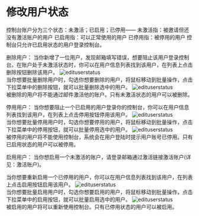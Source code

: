 # 修改用户状态
控制台账户分为三个状态：未激活；已启用；已停用——
未激活指：被邀请但还没有激活账户的用户
已启用指：可以正常使用的用户
已停用指：被停用的用户
控制台只允许已启用状态的用户登录控制台。

删除用户：
当你新增了一位用户，发现邮箱填写错误，想要阻止该用户登录控制台。在账户处于未激活状态时，你可以在用户信息列表找到该用户，在列表上点击删除按钮删除该用户。
![edituserstatus](https://docimages.blob.core.chinacloudapi.cn/images/Console/users/edituserstatus1.png)  
当你想要批量删除用户时，勾选你想要删除的用户，将鼠标移动到批量操作，点击下拉菜单中的删除按钮，就可以批量删除选中的用户。
 ![edituserstatus](https://docimages.blob.core.chinacloudapi.cn/images/Console/users/edituserstatus2.png)  
被删除的用户将不能通过邮件激活他的账户。只有未激活状态的用户可以被删除。 

停用用户：
当你想要阻止一个已启用的用户登录你的控制台，你可以在用户信息列表找到该用户，在列表上点击停用按钮停用该用户。
![edituserstatus](https://docimages.blob.core.chinacloudapi.cn/images/Console/users/edituserstatus3.png)   
当你想要批量停用用户时，勾选你想要停用的用户，将鼠标移动到批量操作，点击下拉菜单中的停用按钮，就可以批量停用选中的用户。
![edituserstatus](https://docimages.blob.core.chinacloudapi.cn/images/Console/users/edituserstatus4.png)   
被停用的用户将不能使用控制台，系统会在用户登陆时提示用户账号已停用。只有已启用状态的用户可以被停用。

启用用户：
当你想启用一个未激活的账户，请登录邮箱通过激活链接激活账户(详见：激活账户)。

当你想要重新启用一个已停用的用户，你可以在用户信息列表找到该用户，在列表上点击启用按钮启用该用户。
![edituserstatus](https://docimages.blob.core.chinacloudapi.cn/images/Console/users/edituserstatus5.png)  
当你想要批量启用用户时，勾选你想要启用的用户，将鼠标移动到批量操作，点击下拉菜单中的启用按钮，就可以批量启用选中的用户。
![edituserstatus](https://docimages.blob.core.chinacloudapi.cn/images/Console/users/edituserstatus6.png)  
被启用的用户将可以重新使用控制台。只有已停用状态的用户可以被启用。

